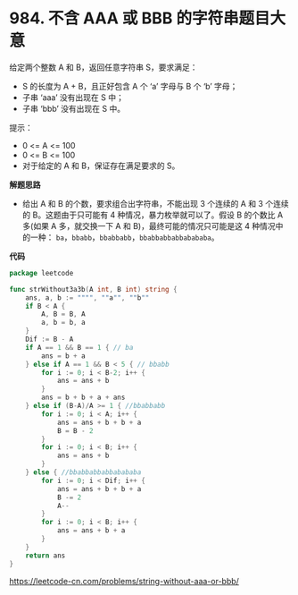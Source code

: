 # 984. 不含 AAA 或 BBB 的字符串**题目大意** 

给定两个整数 A 和 B，返回任意字符串 S，要求满足：

- S 的长度为 A + B，且正好包含 A 个 ‘a’ 字母与 B 个 ‘b’ 字母；
- 子串 ‘aaa’ 没有出现在 S 中；
- 子串 ‘bbb’ 没有出现在 S 中。

提示：

- 0 <= A <= 100
- 0 <= B <= 100
- 对于给定的 A 和 B，保证存在满足要求的 S。

**解题思路**

- 给出 A 和 B 的个数，要求组合出字符串，不能出现 3 个连续的 A 和 3 个连续的 B。这题由于只可能有 4 种情况，暴力枚举就可以了。假设 B 的个数比 A 多(如果 A 多，就交换一下 A 和 B)，最终可能的情况只可能是这 4 种情况中的一种： `ba`，`bbabb`，`bbabbabb`，`bbabbabbabbabababa`。

**代码**

```go
package leetcode

func strWithout3a3b(A int, B int) string {
	ans, a, b := """", ""a"", ""b""
	if B < A {
		A, B = B, A
		a, b = b, a
	}
	Dif := B - A
	if A == 1 && B == 1 { // ba
		ans = b + a
	} else if A == 1 && B < 5 { // bbabb
		for i := 0; i < B-2; i++ {
			ans = ans + b
		}
		ans = b + b + a + ans
	} else if (B-A)/A >= 1 { //bbabbabb
		for i := 0; i < A; i++ {
			ans = ans + b + b + a
			B = B - 2
		}
		for i := 0; i < B; i++ {
			ans = ans + b
		}
	} else { //bbabbabbabbabababa
		for i := 0; i < Dif; i++ {
			ans = ans + b + b + a
			B -= 2
			A--
		}
		for i := 0; i < B; i++ {
			ans = ans + b + a
		}
	}
	return ans
}
```

https://leetcode-cn.com/problems/string-without-aaa-or-bbb/
